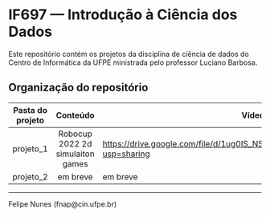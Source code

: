 # IF697 — Introdução à Ciência dos Dados
Este repositório contém os projetos da disciplina de ciência de dados do Centro de Informática da UFPE ministrada pelo professor Luciano Barbosa.

## Organização do repositório
| Pasta do projeto     | Conteúdo                         | Vídeo          |
| ---------------------|:--------------------------------:|--------------- |
| projeto_1            | Robocup 2022 2d simulaiton games | https://drive.google.com/file/d/1ug0IS_NSM26ldzC7cz0rNoIVz19lvA3W/view?usp=sharing |
| projeto_2            | em breve                         | em breve                                                                           |

<hr>
Felipe Nunes (fnap@cin.ufpe.br)
